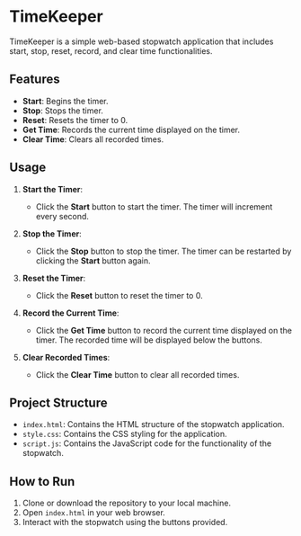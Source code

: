 # TimeKeeper

TimeKeeper is a simple web-based stopwatch application that includes start, stop, reset, record, and clear time functionalities.

## Features

- **Start**: Begins the timer.
- **Stop**: Stops the timer.
- **Reset**: Resets the timer to 0.
- **Get Time**: Records the current time displayed on the timer.
- **Clear Time**: Clears all recorded times.

## Usage

1. **Start the Timer**:
    - Click the **Start** button to start the timer. The timer will increment every second.

2. **Stop the Timer**:
    - Click the **Stop** button to stop the timer. The timer can be restarted by clicking the **Start** button again.

3. **Reset the Timer**:
    - Click the **Reset** button to reset the timer to 0.

4. **Record the Current Time**:
    - Click the **Get Time** button to record the current time displayed on the timer. The recorded time will be displayed below the buttons.

5. **Clear Recorded Times**:
    - Click the **Clear Time** button to clear all recorded times.

## Project Structure

- `index.html`: Contains the HTML structure of the stopwatch application.
- `style.css`: Contains the CSS styling for the application.
- `script.js`: Contains the JavaScript code for the functionality of the stopwatch.

## How to Run

1. Clone or download the repository to your local machine.
2. Open `index.html` in your web browser.
3. Interact with the stopwatch using the buttons provided.

